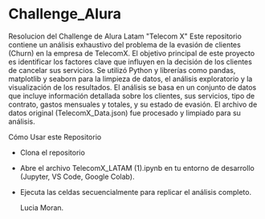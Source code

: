 # Challenge_Alura
Resolucion del Challenge de Alura Latam "Telecom X"
Este repositorio contiene un análisis exhaustivo del problema de la evasión de clientes (Churn) en la empresa de TelecomX. El objetivo principal de este proyecto es identificar los factores clave que influyen en la decisión de los clientes de cancelar sus servicios. Se utilizó Python y librerías como pandas, matplotlib y seaborn para la limpieza de datos, el análisis exploratorio y la visualización de los resultados.
El análisis se basa en un conjunto de datos que incluye información detallada sobre los clientes, sus servicios, tipo de contrato, gastos mensuales y totales, y su estado de evasión. El archivo de datos original (TelecomX_Data.json) fue procesado y limpiado para su análisis.

Cómo Usar este Repositorio
- Clona el repositorio
- Abre el archivo TelecomX_LATAM (1).ipynb en tu entorno de desarrollo (Jupyter, VS Code, Google Colab).
- Ejecuta las celdas secuencialmente para replicar el análisis completo.

  Lucia Moran.

